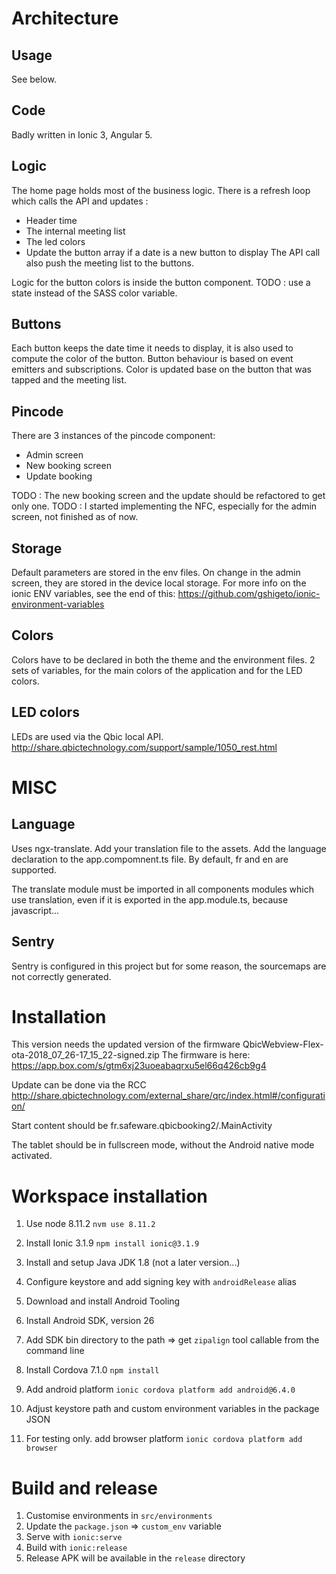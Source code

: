 # Architecture

## Usage
See below.

## Code
Badly written in Ionic 3, Angular 5.

## Logic
The home page holds most of the business logic.
There is a refresh loop which calls the API and updates :
* Header time
* The internal meeting list
* The led colors
* Update the button array if a date is a new button to display
The API call also push the meeting list to the buttons.

Logic for the button colors is inside the button component.
TODO : use a state instead of the SASS color variable.

## Buttons
Each button keeps the date time it needs to display, it is also used to compute the color of the button.
Button behaviour is based on event emitters and subscriptions.
Color is updated base on the button that was tapped and the meeting list.

## Pincode
There are 3 instances of the pincode component:
* Admin screen
* New booking screen
* Update booking

TODO : The new booking screen and the update should be refactored to get only one.
TODO : I started implementing the NFC, especially for the admin screen, not finished as of now.

## Storage
Default parameters are stored in the env files.
On change in the admin screen, they are stored in the device local storage.
For more info on the ionic ENV variables, see the end of this:
https://github.com/gshigeto/ionic-environment-variables

## Colors
Colors have to be declared in both the theme and the environment files.
2 sets of variables, for the main colors of the application and for the LED colors.

## LED colors
LEDs are used via the Qbic local API.
http://share.qbictechnology.com/support/sample/1050_rest.html


# MISC

## Language
Uses ngx-translate.
Add your translation file to the assets.
Add the language declaration to the app.compomnent.ts file.
By default, fr and en are supported.

The translate module must be imported in all components modules which use translation, even if it is exported in the app.module.ts, because javascript...

## Sentry
Sentry is configured in this project but for some reason, the sourcemaps are not correctly generated.

# Installation
This version needs the updated version of the firmware
QbicWebview-Flex-ota-2018_07_26-17_15_22-signed.zip
The firmware is here: 
https://app.box.com/s/gtm6xj23uoeabaqrxu5el66q426cb9g4

Update can be done via the RCC
http://share.qbictechnology.com/external_share/qrc/index.html#/configuration/

Start content should be
fr.safeware.qbicbooking2/.MainActivity

The tablet should be in fullscreen mode, without the Android native mode activated.

# Workspace installation

1. Use node 8.11.2
```nvm use 8.11.2```

2. Install Ionic 3.1.9
```npm install ionic@3.1.9```

3. Install and setup Java JDK 1.8 (not a later version...)

4. Configure keystore and add signing key with `androidRelease` alias

5. Download and install Android Tooling

6. Install Android SDK, version 26

7. Add SDK bin directory to the path => get `zipalign` tool callable from the command line

8. Install Cordova 7.1.0
```npm install```

9. Add android platform
```ionic cordova platform add android@6.4.0```

10. Adjust keystore path and custom environment variables in the package JSON

11. For testing only. add browser platform
```ionic cordova platform add browser```

# Build and release

1. Customise environments in `src/environments`
1. Update the `package.json` => `custom_env` variable
1. Serve with `ionic:serve`
1. Build with `ionic:release`
1. Release APK will be available in the `release` directory
